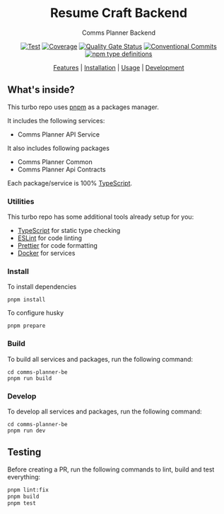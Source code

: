 <h1 align="center"> Resume Craft Backend </h1>     

<div align="center">

Comms Planner Backend

[![Test](https://github.com/Simpplr/editorial-calendar-be/actions/workflows/pull-request.yml/badge.svg?branch=develop)](https://github.com/Simpplr/editorial-calendar-be/actions/workflows/pull-request.yml) [![Coverage](https://sonar.simpplr.xyz/api/project_badges/measure?project=comms-planner-be&metric=coverage&token=sqb_eed13f29e1e10a18b465c7fbef4958105d243323)](https://sonar.simpplr.xyz/dashboard?id=editorial-calendar-be) [![Quality Gate Status](https://sonar.simpplr.xyz/api/project_badges/measure?project=comms-planner-be&metric=alert_status&token=sqb_eed13f29e1e10a18b465c7fbef4958105d243323)](https://sonar.simpplr.xyz/dashboard?id=editorial-calendar-be) [![Conventional Commits](https://img.shields.io/badge/Conventional%20Commits-1.0.0-yellow.svg)](https://conventionalcommits.org) [![npm type definitions](https://img.shields.io/npm/types/typescript.svg)](https://www.typescriptlang.org/)

[Features](#-features) | [Installation](#-installation) | [Usage](#-usage) | [Development](#-development)

</div>

## What's inside?

This turbo repo uses [pnpm](https://pnpm.io) as a packages manager.

It includes the following services:

- Comms Planner API Service

It also includes following packages

- Comms Planner Common
- Comms Planner Api Contracts

Each package/service is 100% [TypeScript](https://www.typescriptlang.org/).

### Utilities

This turbo repo has some additional tools already setup for you:

- [TypeScript](https://www.typescriptlang.org/) for static type checking
- [ESLint](https://eslint.org/) for code linting
- [Prettier](https://prettier.io) for code formatting
- [Docker](https://www.docker.com/products/docker-desktop/) for services

### Install

To install dependencies

```
pnpm install
```

To configure husky

```
pnpm prepare
```

### Build

To build all services and packages, run the following command:

```
cd comms-planner-be
pnpm run build
```

### Develop

To develop all services and packages, run the following command:

```
cd comms-planner-be 
pnpm run dev
```

## Testing

Before creating a PR, run the following commands to lint, build and test everything:

```sh
pnpm lint:fix
pnpm build
pnpm test
```
